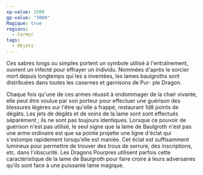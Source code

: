 ```yaml
---
xp-value: 1500
gp-value: "3000"
Magique: true
regions:
  - Cormyr
tags:
  - Objets
---
```

Ces sabres longs ou simples portent un symbole utilisé à l'entraînement, ouvrent un infecté pour effrayer un individu. Nommées d'après le sorcier mort depuis longtemps qui les a inventées, les lames baulgroths sont distribuées dans toutes les casernes et garnisons de Pur- ple Dragon.

Chaque fois qu'une de ces armes réussit à endommager de la chair vivante, elle peut être voulue par son porteur pour effectuer une guérison des blessures légères sur l'être qu'elle a frappé, restaurant 1d8 points de dégâts. Les jets de dégâts et de soins de la lame sont
sont effectués séparément ; ils ne sont pas toujours identiques. Lorsque ce pouvoir de guérison n'est pas utilisé, le seul signe que la lame de Baulgroth n'est pas une arme ordinaire est que sa pointe projette une ligne d'éclat qui s'estompe rapidement lorsqu'elle est maniée. Cet éclat est suffisamment lumineux pour permettre de trouver des trous de serrure, des inscriptions, etc. dans l'obscurité. Les Dragons Pourpres utilisent parfois cette caractéristique de la lame de Baulgroth pour faire croire à leurs adversaires qu'ils sont face à une puissante lame magique.